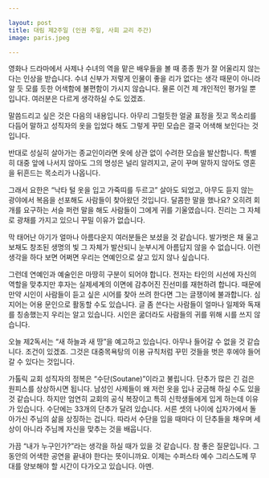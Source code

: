 ```yaml
---

layout: post
title: 대림 제2주일 (인권 주일, 사회 교리 주간)
image: paris.jpeg

---
```


영화나 드라마에서 사제나 수녀의 역을 맡은 배우들을 볼 때 종종 뭔가 잘 어울리지 않는다는 인상을 받습니다. 수녀 신부가 저렇게 인물이 좋을 리가 없다는 생각 때문이 아니라 알 듯 모를 듯한 어색함에 불편함이 가시지 않습니다. 물론 이건 제 개인적인 평가일 뿐입니다. 여러분은 다르게 생각하실 수도 있겠죠.

말씀드리고 싶은 것은 다음의 내용입니다. 아무리 그럴듯한 얼굴 표정을 짓고 목소리를 다듬어 말하고 성직자의 옷을 입었다 해도 그렇게 꾸민 모습은 결국 어색해 보인다는 것입니다. 

반대로 성실히 살아가는 종교인이라면 옷에 상관 없이 수려한 모습을 발산합니다. 특별히 대중 앞에 나서지 않아도 그의 명성은 널리 알려지고, 굳이 꾸며 말하지 않아도 영혼을 뒤흔드는 목소리가 나옵니다. 

그래서 요한은 “낙타 털 옷을 입고 가죽띠를 두르고” 살아도 되었고, 아무도 듣지 않는 광야에서 복음을 선포해도 사람들이 찾아왔던 것입니다. 달콤한 말을 했나요? 오히려 회개를 요구하는 서슬 퍼런 말을 해도 사람들이 그에게 귀를 기울였습니다. 진리는 그 자체로 광채를 가지고 있으니 꾸밀 이유가 없습니다.

막 태어난 아기가 얼마나 아름다운지 여러분들은 보셨을 것 같습니다. 발가벗은 채 울고 보채도 창조된 생명의 빛 그 자체가 발산되니 눈부시게 아름답지 않을 수 없습니다.
이런 생각을 하다 보면 어쩌면 우리는 연예인으로 살고 있지 않나 싶습니다.
 

그런데 연예인과 예술인은 마땅히 구분이 되어야 합니다. 전자는 타인의 시선에 자신의 역할을 맞추지만 후자는 실제세계의 이면에 감추어진 진선미를 재현하려 합니다. 때문에 만약 시인이 사람들이 듣고 싶은 시어를 찾아 쓰려 한다면 그는 글쟁이에 불과합니다. 심지어는 어용 문인으로 활동할 수도 있습니다. 글 좀 쓴다는 사람들이 얼마나 일제와 독재를 칭송했는지 우리는 알고 있습니다. 시인은 굶더라도 사람들의 귀를 위해 시를 쓰지 않습니다.

오늘 제2독서는 “새 하늘과 새 땅”을 예고하고 있습니다. 아무나 들어갈 수 없을 것 같습니다. 조건이 있겠죠. 그것은 대중목욕탕의 이용 규칙처럼 꾸민 것들을 벗은 후에야 들어갈 수 있다는 것입니다.

가톨릭 교회 성직자의 정복은 “수단(Soutane)”이라고 불립니다. 단추가 많은 긴 검은 원피스를 상상하시면 됩니다. 남성인 사제들이 왜 저런 옷을 입나 궁금해 하실 수도 있을 것 같습니다. 하지만 엄연히 교회의 공식 복장이고 특히 신학생들에게 입게 하는데 이유가 있습니다. 수단에는 33개의 단추가 달려 있습니다. 서른 셋의 나이에 십자가에서 돌아가신 주님의 삶을 상징하는 겁니다. 따라서 수단을 입을 때마다 이 단추들을 채우며 세상이 아니라 주님께 자신을 맞추는 것을 배웁니다.

가끔 “내가 누구인가?”라는 생각을 하실 때가 있을 것 같습니다. 참 좋은 질문입니다. 그동안의 어색한 공연을 끝내야 한다는 뜻이니까요. 이제는 수퍼스타 예수 그리스도께 무대를 양보해야 할 시간이 다가오고 있습니다. 아멘.
 
